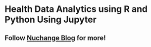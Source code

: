 # Health Data Analytics using R and Python Using Jupyter
## Follow [Nuchange Blog](http://nuchange.ca) for more!